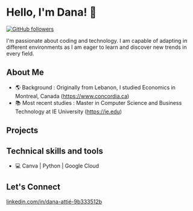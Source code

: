 # Hello, I'm Dana! 👋


[![GitHub followers](https://img.shields.io/github/followers/danaattie?label=Follow&style=social)](https://github.com/danaattie)

I'm passionate about coding and technology. I am capable of adapting in different environments as I am eager to learn and discover new trends in every field. 

## About Me
- 🌎 Background : Originally from Lebanon, I studied Economics in Montreal, Canada (https://www.concordia.ca)
- 📚 Most recent studies : Master in Computer Science and Business Technology at IE University (https://ie.edu)

## Projects 


## Technical skills and tools
- 💻 Canva | Python | Google Cloud



## Let's Connect 
[linkedin.com/in/dana-attié-9b333512b](https://www.linkedin.com/in/dana-attié-9b333512b/)



